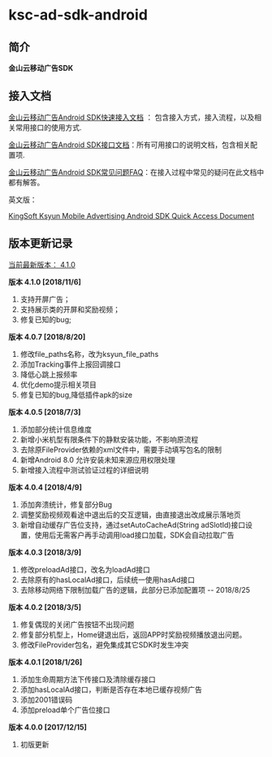 # ksc-ad-sdk-android
## 简介
 **金山云移动广告SDK**
## 接入文档
  
  [金山云移动广告Android SDK快速接入文档](https://github.com/ksc-gec/ksc-ad-sdk-android/blob/master/sdk_doc_cn/%E9%87%91%E5%B1%B1%E4%BA%91%E7%A7%BB%E5%8A%A8%E5%B9%BF%E5%91%8AAndroid%20SDK%E5%BF%AB%E9%80%9F%E6%8E%A5%E5%85%A5%E6%96%87%E6%A1%A3%20V4.1.0.pdf) ： 包含接入方式，接入流程，以及相关常用接口的使用方式.

  [金山云移动广告Android SDK接口文档](https://github.com/ksc-gec/ksc-ad-sdk-android/blob/master/sdk_doc_cn/%E9%87%91%E5%B1%B1%E4%BA%91%E7%A7%BB%E5%8A%A8%E5%B9%BF%E5%91%8AAndroid%20SDK%E6%8E%A5%E5%8F%A3%E6%96%87%E6%A1%A3%20V4.1.0.pdf)：所有可用接口的说明文档，包含相关配置项.

  [金山云移动广告Android SDK常见问题FAQ](https://github.com/ksc-gec/ksc-ad-sdk-android/blob/master/sdk_doc_cn/%E9%87%91%E5%B1%B1%E4%BA%91%E7%A7%BB%E5%8A%A8%E5%B9%BF%E5%91%8AAndroid%20SDK%E5%B8%B8%E8%A7%81%E9%97%AE%E9%A2%98FAQ.pdf)：在接入过程中常见的疑问在此文档中都有解答。

  英文版：

  [KingSoft Ksyun Mobile Advertising Android SDK Quick Access Document](https://github.com/ksc-gec/ksc-ad-sdk-android/blob/master/sdk_doc_en/KingSoft%20Ksyun%20Mobile%20Advertising%20Android%20SDK%20Quick%20Access%20Document%20V4.0.3.pdf)

## 版本更新记录
[当前最新版本： 4.1.0](https://github.com/ksc-gec/ksc-ad-sdk-android)

**版本 4.1.0 [2018/11/6]** 
1. 支持开屏广告；
2. 支持展示类的开屏和奖励视频；
3. 修复已知的bug;

**版本 4.0.7 [2018/8/20]** 
1. 修改file_paths名称，改为ksyun_file_paths
2. 添加Tracking事件上报回调接口
3. 降低心跳上报频率
4. 优化demo提示相关项目
5. 修复已知的bug,降低插件apk的size

**版本 4.0.5 [2018/7/3]**
1. 添加部分统计信息维度
2. 新增小米机型有限条件下的静默安装功能，不影响原流程
3. 去除原FileProvider依赖的xml文件中，需要手动填写包名的限制
4. 新增Android 8.0 允许安装未知来源应用权限处理
5. 新增接入流程中测试验证过程的详细说明

**版本 4.0.4 [2018/4/9]**
1. 添加奔溃统计，修复部分Bug
2. 调整奖励视频观看途中退出后的交互逻辑，由直接退出改成展示落地页
3. 新增自动缓存广告位支持，通过setAutoCacheAd(String adSlotId)接口设置，使用后无需客户再手动调用load接口加载，SDK会自动拉取广告

**版本 4.0.3 [2018/3/9]**
1. 修改preloadAd接口，改名为loadAd接口
2. 去除原有的hasLocalAd接口，后续统一使用hasAd接口
3. 去除移动网络下限制加载广告的逻辑，此部分已添加配置项 -- 2018/8/25

**版本 4.0.2 [2018/3/5]**
1. 修复偶现的关闭广告按钮不出现问题
2. 修复部分机型上，Home键退出后，返回APP时奖励视频播放退出问题。
3. 修改FileProvider包名，避免集成其它SDK时发生冲突

**版本 4.0.1 [2018/1/26]**
1. 添加生命周期方法下传接口及清除缓存接口
2. 添加hasLocalAd接口，判断是否存在本地已缓存视频广告
3. 添加2001错误码
4. 添加preload单个广告位接口

**版本 4.0.0 [2017/12/15]**
1. 初版更新
